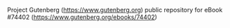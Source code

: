 Project Gutenberg (https://www.gutenberg.org) public repository for
eBook #74402 (https://www.gutenberg.org/ebooks/74402)
